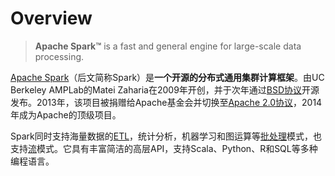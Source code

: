 # Overview

> **Apache Spark™** is a fast and general engine for large-scale data processing.

[Apache Spark](http://spark.apache.org/)（后文简称Spark）是**一个开源的分布式通用集群计算框架**。由UC Berkeley AMPLab的Matei Zaharia在2009年开创，并于次年通过[BSD协议](https://en.wikipedia.org/wiki/BSD_licenses)开源发布。2013年，该项目被捐赠给Apache基金会并切换至[Apache 2.0协议](https://en.wikipedia.org/wiki/Apache_License)，2014年成为Apache的顶级项目。

Spark同时支持海量数据的[ETL](https://en.wikipedia.org/wiki/Extract,_transform,_load)，统计分析，机器学习和图运算等[批处理](https://en.wikipedia.org/wiki/Batch_processing)模式，也支持[流](https://en.wikipedia.org/wiki/Stream_processing)模式。它具有丰富简洁的高层API，支持Scala、Python、R和SQL等多种编程语言。




